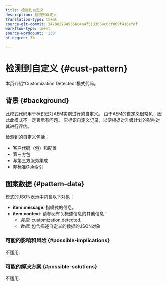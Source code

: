 ```yaml
---
title: 检测到自定义
description: 检测到自定义
translation-type: tm+mt
source-git-commit: 3478827949356c4a4f5133b54c6cf809f416efef
workflow-type: tm+mt
source-wordcount: '139'
ht-degree: 3%

---
```



# 检测到自定义 {#cust-pattern}

本页介绍“Customization Detected”模式代码。

## 背景 {#background}

此模式代码用于标识已对AEM实例进行的自定义。 由于AEM的自定义很常见，因此此模式不一定表示有问题。 它标识自定义记录，以便根据对升级计划的影响对其进行评估。

检测到的自定义包括：

* 客户代码（包）和配置
* 第三方包
* 与第三方服务集成
* 非标准Oak索引

## 图案数据 {#pattern-data}

模式的JSON表示中包含以下对象：

* **item.message**: 指模式的信息。
* **item.context**: 请参阅有关概述信息的其他信息：
   * *类型*: customization.detected.
   * *数据*: 包含描述自定义的数据的JSON对象

### 可能的影响和风险 {#possible-implications}

不适用.

### 可能的解决方案  {#possible-solutions}

不适用.
